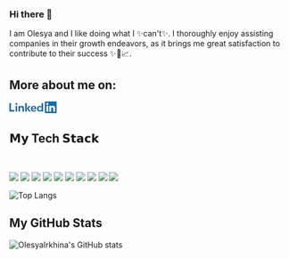 ### Hi there 👋

I am Olesya and I like doing what I ✨can't✨. I thoroughly enjoy assisting companies in their growth endeavors, as it brings me great satisfaction to contribute to their success ✨💼📈.

## More about me on: 
<!-- [<img src="https://img.shields.io/badge/-linkedin-05122A?style=flat&logo=linkedin"/>](https://ca.linkedin.com/in/olesya-irkhina-3a890765) -->

<a href="https://www.linkedin.com/in/olesya-irkhina/"><img src="img/social-linkedi3.png" alt="Linkedin"></a>

<!-- <details>
	<summary>:books:&nbsp;&nbsp;&nbsp;<b>𝗠𝘆 Tech 𝗦𝘁𝗮𝗰𝗸</b></summary>
	<br/> -->
<!-- 
![VBScript](https://img.shields.io/badge/-VBScript-05122A?style=flat&logo=VBScript)&nbsp;
 -->
<!--  </details> -->
## 𝗠𝘆 Tech 𝗦𝘁𝗮𝗰𝗸
</br>

[<img src="https://img.shields.io/badge/-Jupyter-05122A?style=flat&logo=Jupyter"/>](https://github.com/itekkie/Movies-ETL/blob/main/Movies_ETL.ipynb)
[<img src="https://img.shields.io/badge/-Tableau-05122A?style=flat&logo=Tableau"/>](https://public.tableau.com/app/profile/olesya.irkhina/viz/Final_Dashboard_4_public/1_Actuals?publish=yes)
[<img src="https://img.shields.io/badge/-python-05122A?style=flat&logo=python"/>](https://github.com/itekkie/election-analysis/blob/main/PyPoll_Challenge.py)
[<img src="https://img.shields.io/badge/-pandas-05122A?style=flat&logo=pandas"/>](https://github.com/itekkie/school_district_analysis/blob/main/PyCitySchools_Challenge.ipynb)
[<img src="https://img.shields.io/badge/-plotly-05122A?style=flat&logo=plotly"/>](https://github.com/itekkie/plotly_chart/blob/main/static/js/charts.js)
[<img src="https://img.shields.io/badge/SQLite-05122A?style=flat&logo=SQLite"/>](https://github.com/itekkie/surfs_up/blob/main/SurfsUp_Challenge.ipynb)
[<img src="https://img.shields.io/badge/PostgreSQL-05122A?style=flat&logo=postgresql"/>](https://github.com/itekkie/Pewlett-Hackard-Analysis/blob/main/Employee_Database_queries.sql)
[<img src="https://img.shields.io/badge/MongoDB-05122A?style=flat&logo=MongoDB"/>](https://github.com/itekkie/Mission-to-Mars/blob/main/app.py)
[<img src="https://img.shields.io/badge/-Apache_Spark-05122A?style=flat&logo=apache-spark"/>](https://github.com/itekkie/Amazon_Vine_Analysis/blob/main/Vine_Review_Analysis.ipynb)
[<img src="https://img.shields.io/badge/-AWS-05122A?style=flat&logo=Amazon-AWS"/>](https://github.com/itekkie/Amazon_Vine_Analysis/blob/main/Vine_Review_Analysis.ipynb)

<!-- [<img src="https://img.shields.io/badge/-R-05122A?style=flat&logo=R"/>](https://github.com/itekkie/MechaCar_Statistical_Analysis/blob/main/MechaCarChallenge.R) -->

<!-- &theme=github_dark -->
![Top Langs](https://github-readme-stats.vercel.app/api/top-langs/?username=itekkie&langs_count=8&layout=compact&show_icons=true)

## My GitHub Stats

![OlesyaIrkhina's GitHub stats](https://github-readme-stats.vercel.app/api?username=itekkie&show_icons=true&theme=github_dark&hide=issues,stars&count_private=true)

<!--
**itekkie/itekkie** is a ✨ _special_ ✨ repository because its `README.md` (this file) appears on your GitHub profile.

Here are some ideas to get you started:

- 🔭 I’m currently working on ...
- 🌱 I’m currently learning ...
- 👯 I’m looking to collaborate on ...
- 🤔 I’m looking for help with ...
- 💬 Ask me about ...
- 📫 How to reach me: ...
- 😄 Pronouns: ...
- ⚡ Fun fact: ...
-->

